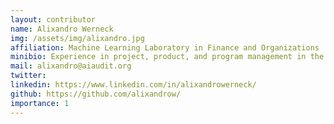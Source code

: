 ```yaml
---
layout: contributor
name: Alixandro Werneck
img: /assets/img/alixandro.jpg
affiliation: Machine Learning Laboratory in Finance and Organizations
minibio: Experience in project, product, and program management in the United Nations, Machine Learning Laboratory, IT companies, and Brazilian institutions. Participation in all project management phases, promoting risk and stakeholder management and daily operational management (real-time development) working with Agile Project Management, Scrum Framework, Traditional Methods. Expertise in data analyses and research in IT and software like Excel, Power BI, Jupyter(Python). Constantly, doing courses on different websites to acquire knowledge to be able to help people. Working on Machine Learning for Health since 2020, this mission is unique to give the world more solutions to health problems, especially using organized methods, public policies, and Artificial Intelligence.
mail: alixandro@aiaudit.org
twitter: 
linkedin: https://www.linkedin.com/in/alixandrowerneck/
github: https://github.com/alixandrow/
importance: 1
---
```


